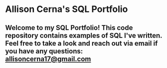 # Allison Cerna's SQL Portfolio

## Welcome to my SQL Portfolio! This code repository contains examples of SQL I've written. Feel free to take a look and reach out via email if you have any questions: allisoncerna17@gmail.com
